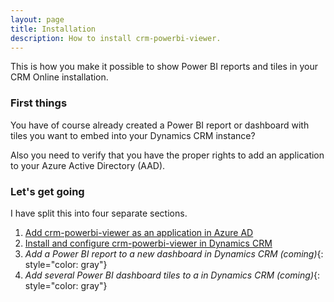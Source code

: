 ```yaml
---
layout: page
title: Installation
description: How to install crm-powerbi-viewer.
---
```


This is how you make it possible to show Power BI reports and tiles in your CRM Online installation.

### First things

You have of course already created a Power BI report or dashboard with tiles you want to embed into your Dynamics CRM instance?

Also you need to verify that you have the proper rights to add an application to your Azure Active Directory (AAD).

### Let's get going

I have split this into four separate sections.

1. [Add crm-powerbi-viewer as an application in Azure AD](azure-ad.html)
1. [Install and configure crm-powerbi-viewer in Dynamics CRM](install-solution.html)
1. *Add a Power BI report to a new dashboard in Dynamics CRM (coming)*{: style="color: gray"}
1. *Add several Power BI dashboard tiles to a in Dynamics CRM (coming)*{: style="color: gray"}
